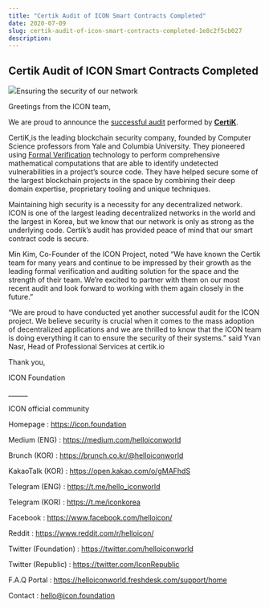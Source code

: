 ```yaml
---
title: "Certik Audit of ICON Smart Contracts Completed"
date: 2020-07-09
slug: certik-audit-of-icon-smart-contracts-completed-1e8c2f5cb027
description:
---
```


## Certik Audit of ICON Smart Contracts Completed

![](https://cdn-images-1.medium.com/max/800/1*_lh_gWSC7hpMmbgOMv8_uQ.png)Ensuring the security of our network

Greetings from the ICON team,

We are proud to announce the [successful audit](https://medium.com/@certik.io/certiks-audit-of-icon-s-python-implementation-of-the-service-engine-be5b8e359f5c) performed by [**CertiK**](https://certik.org/).

CertiK,is the leading blockchain security company, founded by Computer Science professors from Yale and Columbia University. They pioneered using [Formal Verification](https://medium.com/certik/an-introduction-to-formal-verification-8f4523278e77) technology to perform comprehensive mathematical computations that are able to identify undetected vulnerabilities in a project’s source code. They have helped secure some of the largest blockchain projects in the space by combining their deep domain expertise, proprietary tooling and unique techniques.

Maintaining high security is a necessity for any decentralized network. ICON is one of the largest leading decentralized networks in the world and the largest in Korea, but we know that our network is only as strong as the underlying code. Certik’s audit has provided peace of mind that our smart contract code is secure.

Min Kim, Co-Founder of the ICON Project, noted “We have known the Certik team for many years and continue to be impressed by their growth as the leading formal verification and auditing solution for the space and the strength of their team. We’re excited to partner with them on our most recent audit and look forward to working with them again closely in the future.”

“We are proud to have conducted yet another successful audit for the ICON project. We believe security is crucial when it comes to the mass adoption of decentralized applications and we are thrilled to know that the ICON team is doing everything it can to ensure the security of their systems.” said Yvan Nasr, Head of Professional Services at certik.io

Thank you,

ICON Foundation

\_\_\_\_\_\_

ICON official community

Homepage : <https://icon.foundation>

Medium (ENG) : <https://medium.com/helloiconworld>

Brunch (KOR) : <https://brunch.co.kr/@helloiconworld>

KakaoTalk (KOR) : <https://open.kakao.com/o/gMAFhdS>

Telegram (ENG) : <https://t.me/hello_iconworld>

Telegram (KOR) : <https://t.me/iconkorea>

Facebook : <https://www.facebook.com/helloicon/>

Reddit : <https://www.reddit.com/r/helloicon/>

Twitter (Foundation) : <https://twitter.com/helloiconworld>

Twitter (Republic) : <https://twitter.com/IconRepublic>

F.A.Q Portal : <https://helloiconworld.freshdesk.com/support/home>

Contact : hello@icon.foundation

